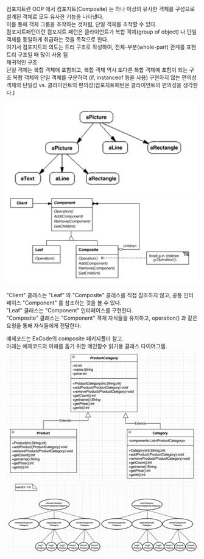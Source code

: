 컴포지트란
OOP 에서 컴포지트(Composite) 는 하나 이상의 유사한 객체를 구성으로 설계된 객체로 모두 유사한 기능을 나타낸다.<br/>이를 통해 객체 그룹을 조작하는 것처럼, 단일 객체를 조작할 수 있다.
<br/>
컴포지트패턴이란
컴포지트 패턴은 클라이언트가 복합 객체(group of object) 나 단일 객체를 동일하게 취급하는 것을 목적으로 한다.<br/>여기서 컴포지트의 의도는 트리 구조로 작성하여, 전체-부분(whole-part) 관계를 표현
<br/>
트리 구조일 때 많이 사용 됨<br/>
재귀적인 구조<br/>
단일 객체는 복합 객체에 포함되고, 복합 객체 역시 또다른 복합 객체에 포함이 되는 구조 복합 객체와 단일 객체를 구분하여 (if, instanceof 등을 사용) 구현하지 않는 편의성<br/>
객체의 단일성 vs. 클라이언트의 편의성(컴포지트패턴은 클라이언트의 편의성을 생각한다.)<br/>

![1](./image/composite1.png)<br/>
![2](./image/composite2.png)

"Client" 클래스는 "Leaf" 와 "Composite" 클래스를 직접 참조하지 않고, 공통 인터페이스 "Component" 를 참조하는 것을 볼 수 있다.<br/>
"Leaf" 클래스는 "Component" 인터페이스를 구현한다.<br/>
"Composite" 클래스는 "Component" 객체 자식들을 유지하고, operation() 과 같은 요청을 통해 자식들에게 전달한다.<br/>

예제코드는 ExCode의 composite 패키지폴더 참고.<br/>
아래는 예제코드의 이해를 돕기 위한 메인함수 읽기용 클래스 다이어그램.<br/>
![3](./image/compositeClass1.png)
![4](./image/compositeMain1.png)